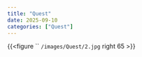 ```yaml
---
title: "Quest"
date: 2025-09-10
categories: ["Quest"]
---
```

{{<figure `` `/images/Quest/2.jpg` right 65 >}}
